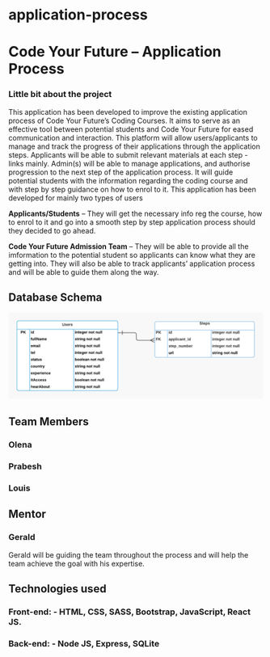 # application-process
# Code Your Future – Application Process

### Little bit about the project
This application has been developed to improve the existing application process of Code Your Future’s Coding Courses.  It aims to serve as an effective tool between potential students and Code Your Future for eased communication and interaction. This platform will allow users/applicants to manage and track the progress of their applications through the application steps. Applicants will be able to submit relevant materials at each step - links mainly. 
Admin(s) will be able to manage applications, and authorise progression to the next step of the application process. 
 It will guide potential students with the information regarding the coding course and with step by step guidance on how to enrol to it. 
This application has been developed for mainly two types of users

**Applicants/Students** – They will get the necessary info reg the course, how to enrol to it and go into a smooth step by step application process should they decided to go ahead.

**Code Your Future Admission Team** – They will be able to provide all the imformation to the potential student so applicants can know what they are getting into. They will also be able to track applicants’ application process and will be able to guide them along the way.

## Database Schema

![ER diagram](./docs/Database-ERD.png)

## Team Members

###  Olena 
### Prabesh
### Louis

## Mentor

### Gerald 
Gerald will be guiding the team throughout the process and will help the team achieve the goal with his expertise.

## Technologies used
### Front-end: - HTML, CSS, SASS, Bootstrap, JavaScript, React JS. 
### Back-end: - Node JS, Express, SQLite
